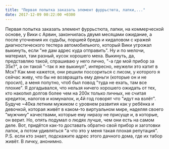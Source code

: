 ```yaml
---
title: "Первая попытка заказать элемент фуррьстюта, лапки,..."
date: 2017-12-09 00:22:00 +0300
---
```


Первая попытка заказать элемент фуррьстюта, лапки, на коммерческой основе, у Вики с Арвин, закончилась двумя месяцами ожидание, а после уточнения их судьбы, порцией бреда и кидаловом с кражей диагностического тестера автомобильного, который Вики угрожал выкинуть, если "не дам адрес куда отправить". Ну и по мелочи, материал, там разный, кусок хорошего меха. Выкинуть, да, представляю такой, спрашиваю у него лично, "-а где мой прибор за 35к?", а он такой "-так я же выкинул", интересно, неужели это катит в Мск?
Как мне кажется, они решили поссориться с лисом, у которого я сейчас живу, что бы не возвращать ему деньги (которые он и не просил), а меня попутно, чтоб был повод "туда не ехать, там все плохие".
Я догадывался, что нельзя ничего хорошего ожидать от тех, кто накопил долгов более чем на 200к только личных, не считая кредиток, налогов и комуналок, и,4й год говорят что "идут на взлёт". Будуче ~40ка летним мужиком с уровнем развития как у ребёнка и девочкой, которая живёт в каком-то виртуальном мире, наделяя своего "мужчину" качествами, которые ему ниразу не присуще и, в которые, он верит.
Но, опять подумал о людях лучше, чем они есть на самом деле. Вот, придётся как-то доставать обратно свой прибор и заготовки лапок, а потом удивляться "а что это у меня такая плохая репутация".
P.S. если кто знает, подскажите адрес этого дачного дома, где их табор живёт. В личку, анонимно.


